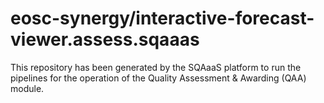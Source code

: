 # eosc-synergy/interactive-forecast-viewer.assess.sqaaas
This repository has been generated by the SQAaaS platform to run the pipelines
for the operation of the
Quality Assessment & Awarding (QAA)
module.